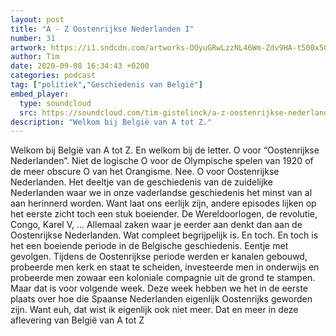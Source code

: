 ```yaml
---
layout: post
title: "A - Z Oostenrijkse Nederlanden I"
number: 31
artwork: https://i1.sndcdn.com/artworks-OOyuGRwLzzNL46Wm-Zdv9HA-t500x500.jpg
author: Tim
date: 2020-09-08 16:34:43 +0200
categories: podcast
tag: ["politiek","Geschiedenis van België"]
embed_player:
  type: soundcloud
  src: https://soundcloud.com/tim-gistelinck/a-z-oostenrijkse-nederlanden-i
description: "Welkom bij België van A tot Z."
---
```

Welkom bij België van A tot Z. En welkom bij de letter. O voor “Oostenrijkse Nederlanden”. Niet de logische O voor de Olympische spelen van 1920 of de meer obscure O van het Orangisme. Nee. O voor Oostenrijkse Nederlanden. Het deeltje van de geschiedenis van de zuidelijke Nederlanden waar we in onze vaderlandse geschiedenis het minst van al aan herinnerd worden. Want laat ons eerlijk zijn, andere episodes lijken op het eerste zicht toch een stuk boeiender. De Wereldoorlogen, de revolutie, Congo, Karel V, … Allemaal zaken waar je eerder aan denkt dan aan de Oostenrijkse Nederlanden. Wat compleet begrijpelijk is. En toch. En toch is het een boeiende periode in de Belgische geschiedenis. Eentje met gevolgen. Tijdens de Oostenrijkse periode werden er kanalen gebouwd, probeerde men kerk en staat te scheiden, investeerde men in onderwijs en probeerde men zowaar een koloniale compagnie uit de grond te stampen. Maar dat is voor volgende week. Deze week hebben we het in de eerste plaats over hoe die Spaanse Nederlanden eigenlijk Oostenrijks geworden zijn. Want euh, dat wist ik eigenlijk ook niet meer. Dat en meer in deze aflevering van België van A tot Z